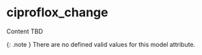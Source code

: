 # ciproflox_change
Content TBD


{: .note }
There are no defined valid values for this model attribute.
